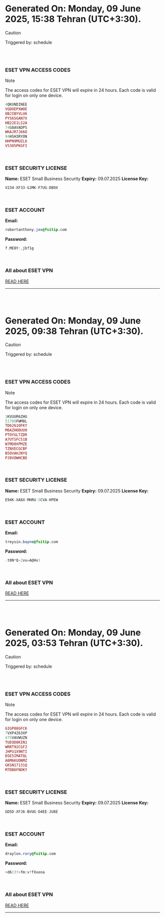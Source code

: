 # Generated On: Monday, 09 June 2025, 15:38 Tehran (UTC+3:30).

> [!CAUTION]
> Triggered by: schedule

<br><br>

### ESET VPN ACCESS CODES

> [!NOTE]
> The access codes for ESET VPN will expire in 24 hours.
> Each code is valid for login on only one device.

```ruby
4QKUNDINEE
VGDOEPXWOE
OBJIBYVLU6
PYS6SGAN7X
HB22E1LS2A
74G8AVADPS
WKAJR7J66O
94HSH3RYON
HHPN9MUZL6
V5305PKGFI
```

<br>

### ESET SECURITY LICENSE

**Name:** ESET Small Business Security
**Expiry:** 09.07.2025
**License Key:**

```POV-Ray SDL
V234-XF33-GJMK-F7UG-DB9X
```

<br>

### ESET ACCOUNT

**Email:**

```CSS
robertanthony.jex@fsitip.com
```

**Password:**

```POV-Ray SDL
f.ME8Y:,jbf1g
```

<br>

### All about ESET VPN

[READ HERE](https://t.me/F_NiREvil/2113)

---

<br><br>

# Generated On: Monday, 09 June 2025, 09:38 Tehran (UTC+3:30).

> [!CAUTION]
> Triggered by: schedule

<br><br>

### ESET VPN ACCESS CODES

> [!NOTE]
> The access codes for ESET VPN will expire in 24 hours.
> Each code is valid for login on only one device.

```ruby
1KVUUR6ZHG
51700FWM8L
TD6261OFKY
M6AZH6DUU0
PTOYGLTZDR
A7UTSFC51B
W7MD0XPMZE
TZNXECGCBF
B5OVAHJNYQ
PJ0VOWHCBD
```

<br>

### ESET SECURITY LICENSE

**Name:** ESET Small Business Security
**Expiry:** 09.07.2025
**License Key:**

```POV-Ray SDL
E94K-XA6X-MHRU-5CVA-HPEW
```

<br>

### ESET ACCOUNT

**Email:**

```CSS
treysin.bayne@fsitip.com
```

**Password:**

```POV-Ray SDL
.t0N*Q~2vu=A@Hx)
```

<br>

### All about ESET VPN

[READ HERE](https://t.me/F_NiREvil/2113)

---

<br><br>

# Generated On: Monday, 09 June 2025, 03:53 Tehran (UTC+3:30).

> [!CAUTION]
> Triggered by: schedule

<br><br>

### ESET VPN ACCESS CODES

> [!NOTE]
> The access codes for ESET VPN will expire in 24 hours.
> Each code is valid for login on only one device.

```ruby
GIGP08GFCK
7VXP4Z63XP
475VAVWUZN
TUEOD8KIN1
WRRT92CGF2
JHPU1X9NTI
DSE5IMATQL
A6M6KUONMZ
GKSN17131Q
M7DB6FNOKY
```

<br>

### ESET SECURITY LICENSE

**Name:** ESET Small Business Security
**Expiry:** 09.07.2025
**License Key:**

```POV-Ray SDL
GD5D-XFJ6-BVUG-D4EE-JU8E
```

<br>

### ESET ACCOUNT

**Email:**

```CSS
draylon.rory@fsitip.com
```

**Password:**

```POV-Ray SDL
+d6(3!>fm:v?fXxena
```

<br>

### All about ESET VPN

[READ HERE](https://t.me/F_NiREvil/2113)

---

<br><br>

